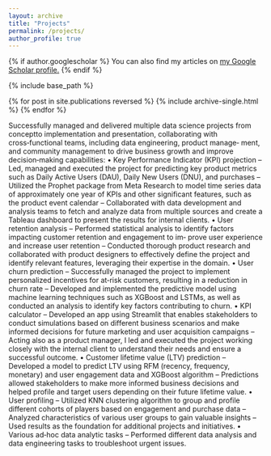 ```yaml
---
layout: archive
title: "Projects"
permalink: /projects/
author_profile: true
---
```


{% if author.googlescholar %}
  You can also find my articles on <u><a href="{{author.googlescholar}}">my Google Scholar profile</a>.</u>
{% endif %}

{% include base_path %}

{% for post in site.publications reversed %}
  {% include archive-single.html %}
{% endfor %}

Successfully managed and delivered multiple data science projects from conceptto implementation and
presentation, collaborating with cross‑functional teams, including data engineering, product manage‑
ment, and community management to drive business growth and improve decision‑making capabilities:
• Key Performance Indicator (KPI) projection
– Led, managed and executed the project for predicting key product metrics such as Daily Active Users
(DAU), Daily New Users (DNU), and purchases
– Utilized the Prophet package from Meta Research to model time series data of approximately one year
of KPIs and other significant features, such as the product event calendar
– Collaborated with data development and analysis teams to fetch and analyze data from multiple
sources and create a Tableau dashboard to present the results for internal clients.
• User retention analysis
– Performed statistical analysis to identify factors impacting customer retention and engagement to im‑
prove user experience and increase user retention
– Conducted thorough product research and collaborated with product designers to effectively define the
project and identify relevant features, leveraging their expertise in the domain.
• User churn prediction
– Successfully managed the project to implement personalized incentives for at‑risk customers, resulting
in a reduction in churn rate
– Developed and implemented the predictive model using machine learning techniques such as XGBoost
and LSTMs, as well as conducted an analysis to identify key factors contributing to churn.
• KPI calculator
– Developed an app using Streamlit that enables stakeholders to conduct simulations based on different
business scenarios and make informed decisions for future marketing and user acquisition campaigns
– Acting also as a product manager, I led and executed the project working closely with the internal client
to understand their needs and ensure a successful outcome.
• Customer lifetime value (LTV) prediction
– Developed a model to predict LTV using RFM (recency, frequency, monetary) and user engagement data
and XGBoost algorithm
– Predictions allowed stakeholders to make more informed business decisions and helped profile and
target users depending on their future lifetime value.
• User profiling
– Utilized KNN clustering algorithm to group and profile different cohorts of players based on engagement
and purchase data
– Analyzed characteristics of various user groups to gain valuable insights
– Used results as the foundation for additional projects and initiatives.
• Various ad‑hoc data analytic tasks
– Performed different data analysis and data engineering tasks to troubleshoot urgent issues.